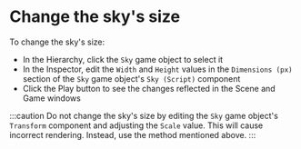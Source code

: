# Change the sky's size

To change the sky's size:
- In the Hierarchy, click the `Sky` game object to select it
- In the Inspector, edit the `Width` and `Height` values in the `Dimensions (px)` section of the `Sky` game object's `Sky (Script)` component
- Click the Play button to see the changes reflected in the Scene and Game windows

:::caution
Do not change the sky's size by editing the `Sky` game object's `Transform` component and adjusting the `Scale` value. This will cause incorrect rendering. Instead, use the method mentioned above.
:::
